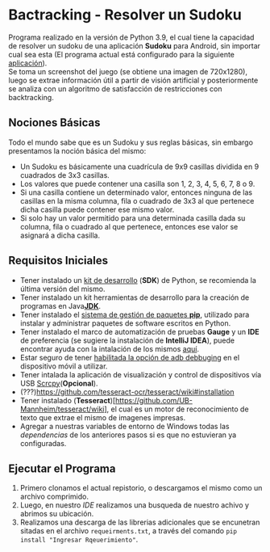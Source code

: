 # Bactracking - Resolver un Sudoku
Programa realizado en la versión de Python 3.9, el cual tiene la capacidad de resolver un sudoku de una aplicación **Sudoku** para Android, sin importar cual sea esta (El programa actual está configurado para la siguiente [aplicación](https://play.google.com/store/apps/details?id=le.lenovo.sudoku)).<br/>
Se toma un screenshot del juego (se obtiene una imagen de 720x1280), luego se extrae información útil a partir de visión artificial y posteriormente se analiza con un algoritmo de satisfacción de restricciones con backtracking.<br/>
## Nociones Básicas
Todo el mundo sabe que es un Sudoku y sus reglas básicas, sin embargo presentamos la noción básica del mismo:

-  Un Sudoku es básicamente una cuadrícula de 9x9 casillas dividida en 9 cuadrados de 3x3 casillas.
-  Los valores que puede contener una casilla son 1, 2, 3, 4, 5, 6, 7, 8 o 9.
-  Si una casilla contiene un determinado valor, entonces ninguna de las casillas en la misma columna, fila o cuadrado de 3x3 al que pertenece dicha casilla puede contener ese mismo valor.
-  Si solo hay un valor permitido para una determinada casilla dada su columna, fila o cuadrado al que pertenece, entonces ese valor se asignará a dicha casilla.<br/>
## Requisitos Iniciales
-  Tener instalado un [kit de desarrollo](https://www.python.org/downloads/) (**SDK**) de Python, se recomienda la última versión del mismo.
-  Tener instalado un kit herramientas de desarrollo para la creación de programas en Java[**JDK**](https://www.oracle.com/java/technologies/javase/javase-jdk8-downloads.html).
-  Tener instalado el [sistema de gestión de paquetes **pip**](https://phoenixnap.com/kb/install-pip-windows), utilizado para instalar y administrar paquetes de software escritos en Python.
-  Tener instalado el marco de automatización de pruebas **Gauge** y un **IDE** de preferencia (se sugiere la instalación de **IntelliJ IDEA**), puede encontrar ayuda con la intalación de los mismos [aquí](https://medium.com/automationmaster/installing-gauge-and-intellij-idea-community-edition-287e70635477).
-  Estar seguro de tener [habilitada la opción de adb debbuging](https://developer.android.com/studio/command-line/adb.html#Enabling) en el dispositivo móvil a utilizar.
-  Tener intalada la aplicación de visualización y control de dispositivos vía USB [Scrcpy](https://github.com/Genymobile/scrcpy)(**Opcional**).
-  (???)https://github.com/tesseract-ocr/tesseract/wiki#installation  
-  Tener instalado (**Tesseract**)[https://github.com/UB-Mannheim/tesseract/wiki], el cual es un motor de reconocimiento de texto que extrae el mismo de imagenes impresas.
-  Agregar a nuestras variables de entorno de Windows todas las _dependencias_ de los anteriores pasos si es que no estuvieran ya configuradas.<br/>
## Ejecutar el Programa
1. Primero clonamos el actual repistorio, o descargamos el mismo como un archivo comprimido.
2. Luego, en nuestro _IDE_ realizamos una busqueda de nuestro achivo y abrimos su ubicación.
3. Realizamos una descarga de las librerias adicionales que se encunetran sitadas en el archivo `requeirments.txt`, a través del comando `pip install "Ingresar Rqeuerimiento"`.
